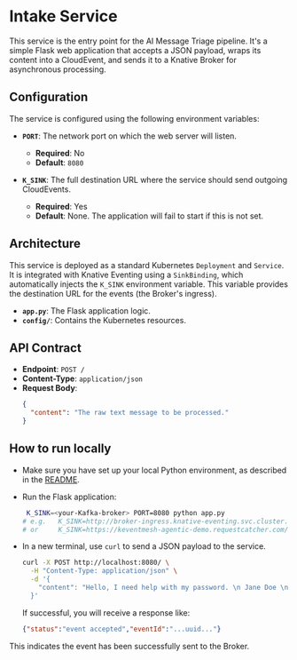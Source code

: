 # Intake Service

This service is the entry point for the AI Message Triage pipeline. It's a simple Flask web application that accepts a JSON payload, wraps its content into a CloudEvent, and sends it to a Knative Broker for asynchronous processing.

## Configuration

The service is configured using the following environment variables:

-   **`PORT`**: The network port on which the web server will listen.
    -   **Required**: No
    -   **Default**: `8080`

-   **`K_SINK`**: The full destination URL where the service should send outgoing CloudEvents.
    -   **Required**: Yes
    -   **Default**: None. The application will fail to start if this is not set.

## Architecture

This service is deployed as a standard Kubernetes `Deployment` and `Service`. It is integrated with Knative Eventing using a `SinkBinding`, which automatically injects the `K_SINK` environment variable. This variable provides the destination URL for the events (the Broker's ingress).

-   **`app.py`**: The Flask application logic.
-   **`config/`**: Contains the Kubernetes resources.

## API Contract

-   **Endpoint**: `POST /`
-   **Content-Type**: `application/json`
-   **Request Body**:
    ```json
    {
      "content": "The raw text message to be processed."
    }
    ```

## How to run locally

- Make sure you have set up your local Python environment, as described in the [README](../README.md).

- Run the Flask application:
    ```bash
     K_SINK=<your-Kafka-broker> PORT=8080 python app.py
    # e.g.   K_SINK=http://broker-ingress.knative-eventing.svc.cluster.local            PORT=8080   python app.py
    # or     K_SINK=https://keventmesh-agentic-demo.requestcatcher.com/intake-output    PORT=8080   python app.py
    ```

-  In a new terminal, use `curl` to send a JSON payload to the service.
    ```bash
    curl -X POST http://localhost:8080/ \
      -H "Content-Type: application/json" \
      -d '{
        "content": "Hello, I need help with my password. \n Jane Doe \n janedoe@example.com"
      }'
    ```

   If successful, you will receive a response like:
    ```json
    {"status":"event accepted","eventId":"...uuid..."}
    ```

This indicates the event has been successfully sent to the Broker.
